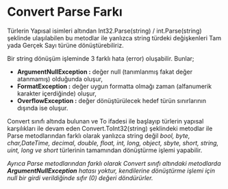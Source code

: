 # Convert Parse Farkı

Türlerin Yapısal isimleri altından Int32.Parse\(string\) / int.Parse\(string\) şeklinde ulaşılabilen bu metodlar ile yanlızca string türdeki değişkenleri Tam yada Gerçek Sayı türüne dönüştürebiliriz.

Bir string dönüşüm işleminde 3 farklı hata \(error\) oluşabilir. Bunlar;

* **ArgumentNullException :** değer null \(tanımlanmış fakat değer atanmamış\) olduğunda oluşur,
* **FormatException :** değer uygun formatta olmağı zaman \(alfanumerik karakter içerdiğinde\) oluşur,
* **OverflowException :** değer dönüştürülecek hedef türün sınırlarının dışında ise oluşur.

 Convert sınıfı altında bulunan ve To ifadesi ile başlayıp türlerin yapısal karşılıkları ile devam eden Convert.ToInt32\(string\) şeklindeki metodlar ile Parse metodlarından farklı olarak yanlızca string değil  _bool, byte, char,DateTime, decimal, double, float, int, long, object, sbyte, short, string, uint, long ve short_ türlerinin tamamından dönüştürme işlemi yapabilir.

 _Ayrıca Parse metodlarından farklı olarak Convert sınıfı altındaki metodlarda **ArgumentNullException** hatası yoktur, kendilerine dönüştürme işlemi için null bir girdi verildiğinde sıfır \(0\) değeri döndürürler._



